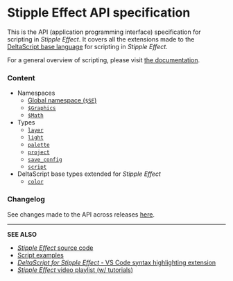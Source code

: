 # Stipple Effect API specification

This is the API (application programming interface) specification for scripting in *Stipple Effect*. It covers all the extensions made to the [DeltaScript base language](https://github.com/jbunke/deltascript) for scripting in *Stipple Effect*.

For a general overview of scripting, please visit [the documentation](../docs/scripting.md).

### Content
* Namespaces
  * [Global namespace (`$SE`)](global.md)
  * [`$Graphics`](graphics.md)
  * [`$Math`](math.md)
* Types
  * [`layer`](layer.md)
  * [`light`](light.md)
  * [`palette`](palette.md)
  * [`project`](project.md)
  * [`save_config`](save_config.md)
  * [`script`](script.md)
* DeltaScript base types extended for *Stipple Effect*
  * [`color`](color.md)

### Changelog
See changes made to the API across releases [here](changelog.md).

___

**SEE ALSO**

* [*Stipple Effect* source code](https://github.com/jbunke/stipple-effect)
* [Script examples](https://github.com/jbunke/se-script-examples)
* [*DeltaScript for Stipple Effect* - VS Code syntax highlighting extension](https://marketplace.visualstudio.com/items?itemName=jordanbunke.deltascript-for-stipple-effect)
* [*Stipple Effect* video playlist (w/ tutorials)](https://www.youtube.com/playlist?list=PLy71S74rTLnPEwYYtAXvh2er8QBvWIwRL)

